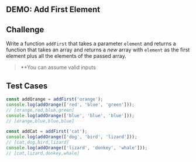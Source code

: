 DEMO: Add First Element
---

## Challenge

Write a function `addFirst` that takes a parameter `element` and returns a function that takes an array and returns a _new_ array with `element` as the first element plus all the elements of the passed array.

> **You can assume valid inputs

## Test Cases

```js
const addOrange = addFirst('orange');
console.log(addOrange(['red', 'blue', 'green']));
// [orange,red,blue,green]
console.log(addOrange(['blue', 'blue', 'blue']));
// [orange,blue,blue,blue]

const addCat = addFirst('cat');
console.log(addOrange(['dog', 'bird', 'lizard']));
// [cat,dog,bird,lizard]
console.log(addOrange(['lizard', 'donkey', 'whale']));
// [cat,lizard,donkey,whale]

```